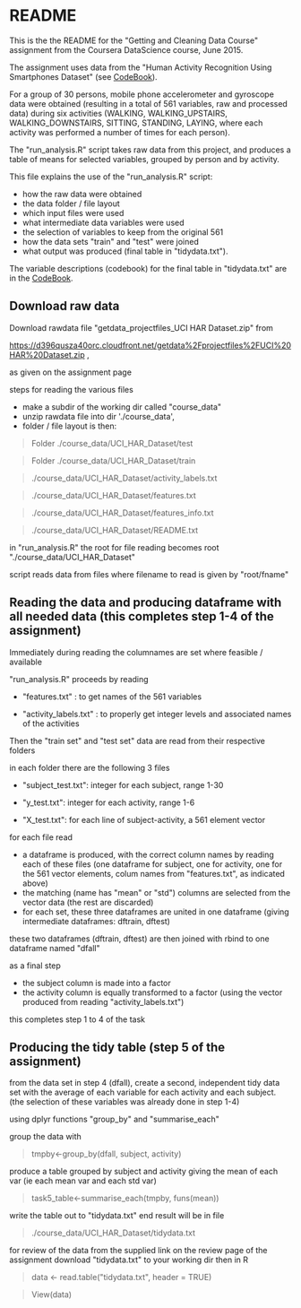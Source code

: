 # README

This is the the README for the "Getting and Cleaning Data Course" assignment from the Coursera DataScience course, June 2015.

The assignment uses data from the "Human Activity Recognition Using Smartphones Dataset" (see [CodeBook](/CodeBook.md/)).

For a group of 30 persons, mobile phone accelerometer and gyroscope data were obtained (resulting in a total of 561 variables, raw and processed data) during six activities (WALKING, WALKING_UPSTAIRS, WALKING_DOWNSTAIRS, SITTING, STANDING, LAYING, where each activity was performed a number of times for each person). 

The "run_analysis.R" script takes raw data from this project, and produces a table of means for selected variables, grouped by person and by activity.

This file explains the use of the "run_analysis.R" script: 

- how the raw data were obtained
- the data folder / file layout
- which input files were used
- what intermediate data variables were used
- the selection of variables to keep from the original 561
- how the data sets "train" and "test" were joined
- what output was produced (final table in "tidydata.txt").

The variable descriptions (codebook) for the final table in "tidydata.txt" are in the [CodeBook](/CodeBook.md/).


## Download raw data

Download rawdata file "getdata_projectfiles_UCI HAR Dataset.zip" from

<https://d396qusza40orc.cloudfront.net/getdata%2Fprojectfiles%2FUCI%20HAR%20Dataset.zip> ,

as given on the assignment page

steps for reading the various files

- make a subdir of the working dir called "course_data"
- unzip rawdata file into dir './course_data', 
- folder / file layout is then:

> Folder ./course_data/UCI_HAR_Dataset/test

> Folder ./course_data/UCI_HAR_Dataset/train

> ./course_data/UCI_HAR_Dataset/activity_labels.txt

> ./course_data/UCI_HAR_Dataset/features.txt

> ./course_data/UCI_HAR_Dataset/features_info.txt

> ./course_data/UCI_HAR_Dataset/README.txt

in "run_analysis.R" the root for file reading becomes root "./course_data/UCI_HAR_Dataset"

script reads data from files where filename to read is given by "root/fname"

## Reading the data and producing dataframe with all needed data (this completes step 1-4 of the assignment)

Immediately during reading the columnames are set where feasible / available

"run_analysis.R" proceeds by reading 

- "features.txt" : to get names of the 561 variables

- "activity_labels.txt" : to properly get integer levels and associated names of the activities

Then the "train set" and "test set" data are read from their respective folders

in each folder there are the following 3 files

- "subject_test.txt": integer for each subject, range 1-30

- "y_test.txt": integer for each activity, range 1-6

- "X_test.txt": for each line of subject-activity, a 561 element vector


for each file read

- a dataframe is produced, with the correct column names by reading each of these files
(one dataframe for subject, one for activity, one for the 561 vector elements, colum names from "features.txt", as indicated above)
- the matching (name has "mean" or "std") columns are selected from the vector data (the rest are discarded)
- for each set, these three dataframes are united in one dataframe (giving intermediate dataframes: dftrain, dftest)

these two dataframes (dftrain, dftest) are then joined with rbind to one dataframe named  "dfall" 

as a final step

- the subject column is made into a factor
- the activity column is equally transformed to a factor (using the vector produced from reading "activity_labels.txt")

this completes step 1 to 4 of the task

## Producing the tidy table (step 5 of the assignment)

from the data set in step 4 (dfall), create a second, independent tidy data set 
with the average of each variable for each activity and each subject.
(the selection of these variables was already done in step 1-4)

using dplyr functions "group_by" and "summarise_each"

group the data with

> tmpby<-group_by(dfall, subject, activity)

produce a table grouped by subject and activity giving the mean of each var
(ie each mean var and each std var)

> task5_table<-summarise_each(tmpby, funs(mean))

write the table out to "tidydata.txt"
end result will be in file

>./course_data/UCI_HAR_Dataset/tidydata.txt

for review of the data
from the supplied link on the review page of the assignment
download "tidydata.txt" to your working dir
then in R

>	data <- read.table("tidydata.txt", header = TRUE)

>	View(data)











